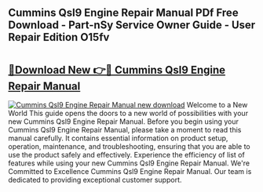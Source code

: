 ## Cummins Qsl9 Engine Repair Manual PDf Free Download - Part-nSy Service Owner Guide - User Repair Edition O15fv

# <h2><a href="http://bc82970.oget.top/?id=Cummins+Qsl9+Engine+Repair+Manual">🔗Download New 👉🔴 Cummins Qsl9 Engine Repair Manual</a></h2>

[![Cummins Qsl9 Engine Repair Manual new download](https://i.imgur.com/5g1atiW.png)](http://bc82970.oget.top/?id=Cummins+Qsl9+Engine+Repair+Manual)
Welcome to a New World This guide opens the doors to a new world of possibilities with your new Cummins Qsl9 Engine Repair Manual. Before you begin using your Cummins Qsl9 Engine Repair Manual, please take a moment to read this manual carefully. It contains essential information on product setup, operation, maintenance, and troubleshooting, ensuring that you are able to use the product safely and effectively. Experience the efficiency of list of features while using your new Cummins Qsl9 Engine Repair Manual. We're Committed to Excellence Cummins Qsl9 Engine Repair Manual. Our team is dedicated to providing exceptional customer support.
